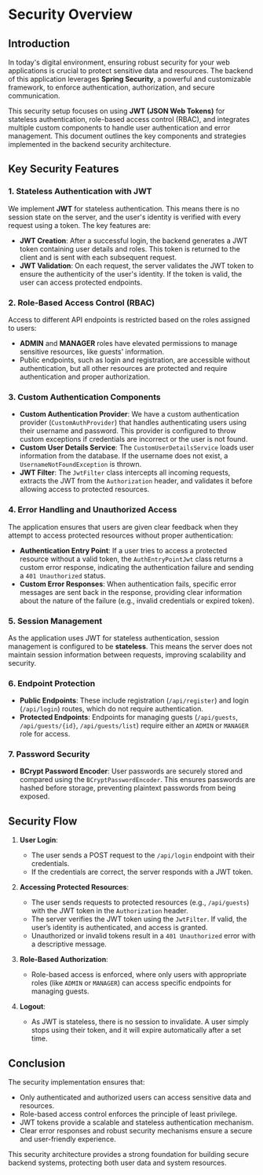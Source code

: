 # Security Overview

## Introduction

In today's digital environment, ensuring robust security for your web applications is crucial to protect sensitive data and resources. The backend of this application leverages **Spring Security**, a powerful and customizable framework, to enforce authentication, authorization, and secure communication.

This security setup focuses on using **JWT (JSON Web Tokens)** for stateless authentication, role-based access control (RBAC), and integrates multiple custom components to handle user authentication and error management. This document outlines the key components and strategies implemented in the backend security architecture.

## Key Security Features

### 1. **Stateless Authentication with JWT**

We implement **JWT** for stateless authentication. This means there is no session state on the server, and the user's identity is verified with every request using a token. The key features are:

- **JWT Creation**: After a successful login, the backend generates a JWT token containing user details and roles. This token is returned to the client and is sent with each subsequent request.
- **JWT Validation**: On each request, the server validates the JWT token to ensure the authenticity of the user's identity. If the token is valid, the user can access protected endpoints.

### 2. **Role-Based Access Control (RBAC)**

Access to different API endpoints is restricted based on the roles assigned to users:

- **ADMIN** and **MANAGER** roles have elevated permissions to manage sensitive resources, like guests' information.
- Public endpoints, such as login and registration, are accessible without authentication, but all other resources are protected and require authentication and proper authorization.

### 3. **Custom Authentication Components**

- **Custom Authentication Provider**: We have a custom authentication provider (`CustomAuthProvider`) that handles authenticating users using their username and password. This provider is configured to throw custom exceptions if credentials are incorrect or the user is not found.
- **Custom User Details Service**: The `CustomUserDetailsService` loads user information from the database. If the username does not exist, a `UsernameNotFoundException` is thrown.
- **JWT Filter**: The `JwtFilter` class intercepts all incoming requests, extracts the JWT from the `Authorization` header, and validates it before allowing access to protected resources.

### 4. **Error Handling and Unauthorized Access**

The application ensures that users are given clear feedback when they attempt to access protected resources without proper authentication:

- **Authentication Entry Point**: If a user tries to access a protected resource without a valid token, the `AuthEntryPointJwt` class returns a custom error response, indicating the authentication failure and sending a `401 Unauthorized` status.
- **Custom Error Responses**: When authentication fails, specific error messages are sent back in the response, providing clear information about the nature of the failure (e.g., invalid credentials or expired token).

### 5. **Session Management**

As the application uses JWT for stateless authentication, session management is configured to be **stateless**. This means the server does not maintain session information between requests, improving scalability and security.

### 6. **Endpoint Protection**

- **Public Endpoints**: These include registration (`/api/register`) and login (`/api/login`) routes, which do not require authentication.
- **Protected Endpoints**: Endpoints for managing guests (`/api/guests`, `/api/guests/{id}`, `/api/guests/list`) require either an `ADMIN` or `MANAGER` role for access.
  
### 7. **Password Security**

- **BCrypt Password Encoder**: User passwords are securely stored and compared using the `BCryptPasswordEncoder`. This ensures passwords are hashed before storage, preventing plaintext passwords from being exposed.

## Security Flow

1. **User Login**:
   - The user sends a POST request to the `/api/login` endpoint with their credentials.
   - If the credentials are correct, the server responds with a JWT token.
   
2. **Accessing Protected Resources**:
   - The user sends requests to protected resources (e.g., `/api/guests`) with the JWT token in the `Authorization` header.
   - The server verifies the JWT token using the `JwtFilter`. If valid, the user’s identity is authenticated, and access is granted.
   - Unauthorized or invalid tokens result in a `401 Unauthorized` error with a descriptive message.

3. **Role-Based Authorization**:
   - Role-based access is enforced, where only users with appropriate roles (like `ADMIN` or `MANAGER`) can access specific endpoints for managing guests.

4. **Logout**:
   - As JWT is stateless, there is no session to invalidate. A user simply stops using their token, and it will expire automatically after a set time.

## Conclusion

The security implementation ensures that:

- Only authenticated and authorized users can access sensitive data and resources.
- Role-based access control enforces the principle of least privilege.
- JWT tokens provide a scalable and stateless authentication mechanism.
- Clear error responses and robust security mechanisms ensure a secure and user-friendly experience.

This security architecture provides a strong foundation for building secure backend systems, protecting both user data and system resources.
